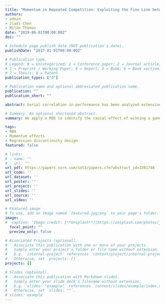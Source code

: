 ```yaml
---
title: "Momentum in Repeated Competition: Exploiting the Fine Line between Winning and Losing"
authors:
- admin
- Jiadi Chen
- Milan Thomas
date: "2019-06-01T00:00:00Z"
doi: ""

# Schedule page publish date (NOT publication's date).
publishDate: "2017-01-01T00:00:00Z"

# Publication type.
# Legend: 0 = Uncategorized; 1 = Conference paper; 2 = Journal article;
# 3 = Preprint / Working Paper; 4 = Report; 5 = Book; 6 = Book section;
# 7 = Thesis; 8 = Patent
publication_types: ["3"]

# Publication name and optional abbreviated publication name.
publication: ""
publication_short: ""

abstract: Serial correlation in performance has been analyzed extensively in finance and athletic competition. Momentum is an empirically established tendency for asset prices, but the existence of momentum in sports remains an open question. We find evidence of momentum in the National Basketball Association. A regression discontinuity de sign enables us to identify the causal effect of recent victories. We find a small positive momentum effect overall, but a large negative momentum effect for the playoffs, during which the influence of confounding factors is attenuated. We discuss potential strategic mechanisms behind this finding, and conclude that even within a sports league, the influence of momentum depends on context and incentives.

# Summary. An optional shortened abstract.
summary: We apply a RDD to identify the causal effect of winning a game on the outcome of the next game.

tags:
- NBA
- Momentum effects
- Regression discontinuity design
featured: false

# links:
# - name: ""
#   url: ""
url_pdf: https://papers.ssrn.com/sol3/papers.cfm?abstract_id=3391748
url_code: ''
url_dataset: ''
url_poster: ''
url_project: ''
url_slides: ''
url_source: ''
url_video: ''

# Featured image
# To use, add an image named `featured.jpg/png` to your page's folder. 
image:
#  caption: 'Image credit: [**Unsplash**](https://unsplash.com/photos/jdD8gXaTZsc)'
  focal_point: ""
  preview_only: false

# Associated Projects (optional).
#   Associate this publication with one or more of your projects.
#   Simply enter your project's folder or file name without extension.
#   E.g. `internal-project` references `content/project/internal-project/index.md`.
#   Otherwise, set `projects: []`.
projects: []

# Slides (optional).
#   Associate this publication with Markdown slides.
#   Simply enter your slide deck's filename without extension.
#   E.g. `slides: "example"` references `content/slides/example/index.md`.
#   Otherwise, set `slides: ""`.
# slides: example
---
```


